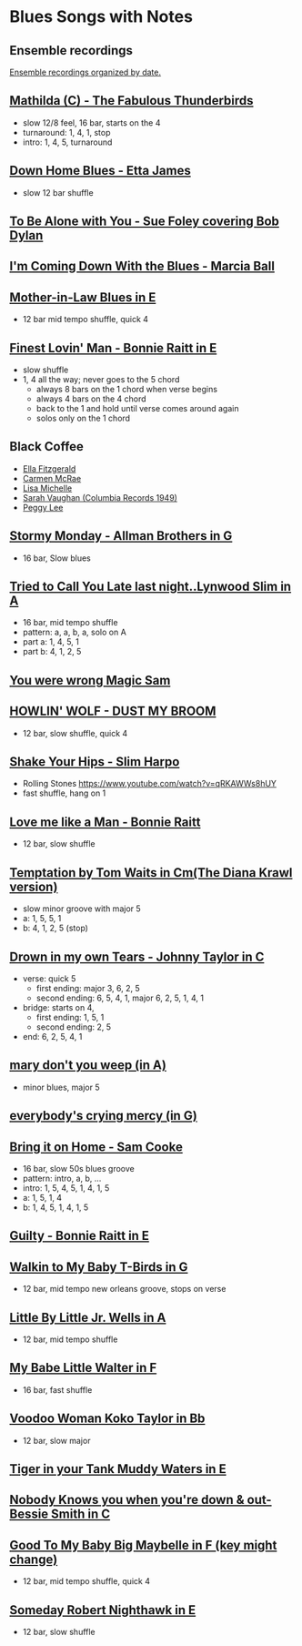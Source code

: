 # Blues Songs with Notes

## Ensemble recordings

[Ensemble recordings organized by date.](http://goodysinclair.com/music/morningside/blues/)

## [Mathilda (C) - The Fabulous Thunderbirds](https://youtu.be/h6P-FnvfirQ)

- slow 12/8 feel, 16 bar, starts on the 4 
- turnaround: 1, 4, 1, stop 
- intro: 1, 4, 5, turnaround


## [Down Home Blues - Etta James](https://www.youtube.com/watch?v=IbBdnT26pg8)

- slow 12 bar shuffle

## [To Be Alone with You - Sue Foley covering Bob Dylan](https://www.youtube.com/watch?v=XCY5N8V1Sjw)

## [I'm Coming Down With the Blues - Marcia Ball](https://www.youtube.com/watch?v=0pZQVktWSv4)

## [Mother-in-Law Blues in E](https://www.youtube.com/watch?v=Q0QtxBe1jXw)
- 12 bar mid tempo shuffle, quick 4

## [Finest Lovin' Man - Bonnie Raitt in E](https://www.youtube.com/watch?v=hzQP1nW7HkU&feature=youtu.be)

- slow shuffle
- 1, 4 all the way; never goes to the 5 chord
	+ always 8 bars on the 1 chord when verse begins
	+ always 4 bars on the 4 chord
	+ back to the 1 and hold until verse comes around again
	+ solos only on the 1 chord


## Black Coffee
- [Ella Fitzgerald](https://www.youtube.com/watch?v=222UoHUCR0o&feature=youtu.be)
- [Carmen McRae](https://www.youtube.com/watch?v=DT5eR2_fb1Y)
- [Lisa Michelle ](https://www.youtube.com/watch?v=TvY2XjSl8VQ)
- [Sarah Vaughan (Columbia Records 1949)](https://www.youtube.com/watch?v=CRyN9wQ1taY)
- [Peggy Lee](https://www.youtube.com/results?search_query=%22black+coffee%22+Peggy+Lee)

## [Stormy Monday -  Allman Brothers in G](https://www.youtube.com/watch?v=Bqa1s4jhkQ8)

- 16 bar, Slow blues


## [Tried to Call You Late last night..Lynwood Slim in A ](https://www.youtube.com/watch?v=yRZIxgD0qdE)

- 16 bar, mid tempo shuffle
- pattern: a, a, b, a, solo on A
- part a: 1, 4, 5, 1
- part b: 4, 1, 2, 5


## [You were wrong Magic Sam](https://www.youtube.com/watch?v=vTSlUsQh8YQ&feature=youtu.be)

## [HOWLIN' WOLF - DUST MY BROOM ](https://www.youtube.com/watch?v=Pl1AO3bPwk8)

- 12 bar, slow shuffle, quick 4

## [Shake Your Hips - Slim Harpo](https://www.youtube.com/watch?v=hbo55CSKydU)

- Rolling Stones https://www.youtube.com/watch?v=qRKAWWs8hUY
- fast shuffle, hang on 1

## [Love me like a Man - Bonnie Raitt](https://www.youtube.com/watch?v=ZN7b_UgV8Oo)

- 12 bar, slow shuffle

## [Temptation by Tom Waits in Cm(The Diana Krawl version)](https://youtu.be/pbej3bEnPfk)

- slow minor groove with major 5
- a: 1, 5, 5, 1
- b: 4, 1, 2, 5 (stop)

## [Drown in my own Tears  - Johnny Taylor in C](https://youtu.be/1Gv7GFFHqWo)

- verse: quick 5
   + first ending: major 3, 6, 2, 5
   + second ending: 6, 5, 4, 1, major 6, 2, 5, 1, 4, 1
- bridge: starts on 4,
   + first ending: 1, 5, 1
   + second ending: 2, 5
- end: 6, 2, 5, 4, 1

## [mary don't you weep (in A)](https://www.youtube.com/watch?v=tebjshm7f_I)

- minor blues, major 5

## [everybody's crying mercy (in G)](https://www.youtube.com/watch?v=WwUswWA7cRc)

## [Bring it on Home - Sam Cooke](https://www.youtube.com/watch?v=kfeNk5eyfWI)

- 16 bar, slow 50s blues groove
- pattern: intro, a, b, ...
- intro: 1, 5, 4, 5, 1, 4, 1, 5
- a: 1, 5, 1, 4
- b: 1, 4, 5, 1, 4, 1, 5

## [Guilty - Bonnie Raitt in E](https://www.youtube.com/watch?v=NhIXcHPF-Zo)

## [Walkin to My Baby T-Birds in G](https://www.youtube.com/watch?v=VgHOel5ysgE)

- 12 bar, mid tempo new orleans groove, stops on verse

## [Little By Little Jr. Wells in A](https://www.youtube.com/watch?v=aR5sJmja-Ww)

- 12 bar, mid tempo shuffle

## [My Babe Little Walter in F](https://www.youtube.com/watch?v=duRp_avXtMM)

- 16 bar, fast shuffle

## [Voodoo Woman Koko Taylor in Bb](https://www.youtube.com/watch?v=SIj-onbFtX4)

- 12 bar, slow major

## [Tiger in your Tank Muddy Waters in E](https://www.youtube.com/watch?v=P4GEvuYPVWQ)

## [Nobody Knows you when you're down & out- Bessie Smith in C](https://www.youtube.com/watch?v=dQ1fP-atV7o)

## [Good To My Baby Big Maybelle in F (key might change)](https://www.youtube.com/watch?v=C6oNvp0QXZk)

- 12 bar, mid tempo shuffle, quick 4

## [Someday Robert Nighthawk in E](https://www.youtube.com/watch?v=ugAMoMgLSrk)

- 12 bar, slow shuffle
